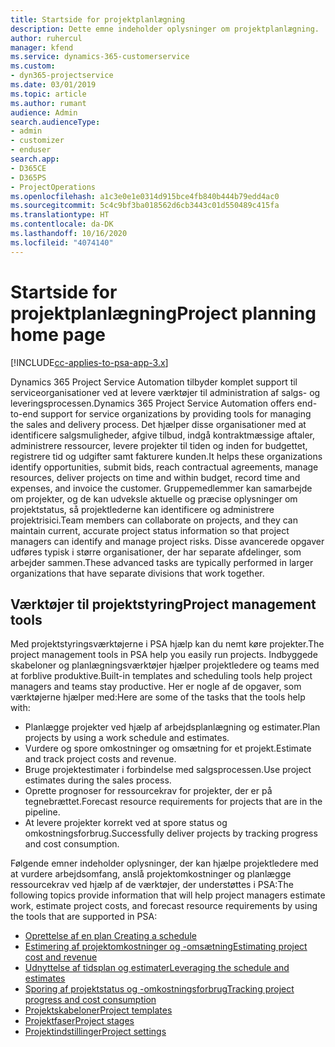 ```yaml
---
title: Startside for projektplanlægning
description: Dette emne indeholder oplysninger om projektplanlægning.
author: ruhercul
manager: kfend
ms.service: dynamics-365-customerservice
ms.custom:
- dyn365-projectservice
ms.date: 03/01/2019
ms.topic: article
ms.author: rumant
audience: Admin
search.audienceType:
- admin
- customizer
- enduser
search.app:
- D365CE
- D365PS
- ProjectOperations
ms.openlocfilehash: a1c3e0e1e0314d915bce4fb840b444b79edd4ac0
ms.sourcegitcommit: 5c4c9bf3ba018562d6cb3443c01d550489c415fa
ms.translationtype: HT
ms.contentlocale: da-DK
ms.lasthandoff: 10/16/2020
ms.locfileid: "4074140"
---
```

# <a name="project-planning-home-page"></a><span data-ttu-id="a1e41-103">Startside for projektplanlægning</span><span class="sxs-lookup"><span data-stu-id="a1e41-103">Project planning home page</span></span>

[!INCLUDE[cc-applies-to-psa-app-3.x](../includes/cc-applies-to-psa-app-3x.md)]

<span data-ttu-id="a1e41-104">Dynamics 365 Project Service Automation tilbyder komplet support til serviceorganisationer ved at levere værktøjer til administration af salgs- og leveringsprocessen.</span><span class="sxs-lookup"><span data-stu-id="a1e41-104">Dynamics 365 Project Service Automation offers end-to-end support for service organizations by providing tools for managing the sales and delivery process.</span></span> <span data-ttu-id="a1e41-105">Det hjælper disse organisationer med at identificere salgsmuligheder, afgive tilbud, indgå kontraktmæssige aftaler, administrere ressourcer, levere projekter til tiden og inden for budgettet, registrere tid og udgifter samt fakturere kunden.</span><span class="sxs-lookup"><span data-stu-id="a1e41-105">It helps these organizations identify opportunities, submit bids, reach contractual agreements, manage resources, deliver projects on time and within budget, record time and expenses, and invoice the customer.</span></span> <span data-ttu-id="a1e41-106">Gruppemedlemmer kan samarbejde om projekter, og de kan udveksle aktuelle og præcise oplysninger om projektstatus, så projektlederne kan identificere og administrere projektrisici.</span><span class="sxs-lookup"><span data-stu-id="a1e41-106">Team members can collaborate on projects, and they can maintain current, accurate project status information so that project managers can identify and manage project risks.</span></span> <span data-ttu-id="a1e41-107">Disse avancerede opgaver udføres typisk i større organisationer, der har separate afdelinger, som arbejder sammen.</span><span class="sxs-lookup"><span data-stu-id="a1e41-107">These advanced tasks are typically performed in larger organizations that have separate divisions that work together.</span></span>

## <a name="project-management-tools"></a><span data-ttu-id="a1e41-108">Værktøjer til projektstyring</span><span class="sxs-lookup"><span data-stu-id="a1e41-108">Project management tools</span></span>

<span data-ttu-id="a1e41-109">Med projektstyringsværktøjerne i PSA hjælp kan du nemt køre projekter.</span><span class="sxs-lookup"><span data-stu-id="a1e41-109">The project management tools in PSA help you easily run projects.</span></span> <span data-ttu-id="a1e41-110">Indbyggede skabeloner og planlægningsværktøjer hjælper projektledere og teams med at forblive produktive.</span><span class="sxs-lookup"><span data-stu-id="a1e41-110">Built-in templates and scheduling tools help project managers and teams stay productive.</span></span> <span data-ttu-id="a1e41-111">Her er nogle af de opgaver, som værktøjerne hjælper med:</span><span class="sxs-lookup"><span data-stu-id="a1e41-111">Here are some of the tasks that the tools help with:</span></span>

- <span data-ttu-id="a1e41-112">Planlægge projekter ved hjælp af arbejdsplanlægning og estimater.</span><span class="sxs-lookup"><span data-stu-id="a1e41-112">Plan projects by using a work schedule and estimates.</span></span>
- <span data-ttu-id="a1e41-113">Vurdere og spore omkostninger og omsætning for et projekt.</span><span class="sxs-lookup"><span data-stu-id="a1e41-113">Estimate and track project costs and revenue.</span></span>
- <span data-ttu-id="a1e41-114">Bruge projektestimater i forbindelse med salgsprocessen.</span><span class="sxs-lookup"><span data-stu-id="a1e41-114">Use project estimates during the sales process.</span></span>
- <span data-ttu-id="a1e41-115">Oprette prognoser for ressourcekrav for projekter, der er på tegnebrættet.</span><span class="sxs-lookup"><span data-stu-id="a1e41-115">Forecast resource requirements for projects that are in the pipeline.</span></span>
- <span data-ttu-id="a1e41-116">At levere projekter korrekt ved at spore status og omkostningsforbrug.</span><span class="sxs-lookup"><span data-stu-id="a1e41-116">Successfully deliver projects by tracking progress and cost consumption.</span></span>

<span data-ttu-id="a1e41-117">Følgende emner indeholder oplysninger, der kan hjælpe projektledere med at vurdere arbejdsomfang, anslå projektomkostninger og planlægge ressourcekrav ved hjælp af de værktøjer, der understøttes i PSA:</span><span class="sxs-lookup"><span data-stu-id="a1e41-117">The following topics provide information that will help project managers estimate work, estimate project costs, and forecast resource requirements by using the tools that are supported in PSA:</span></span>

- [<span data-ttu-id="a1e41-118">Oprettelse af en plan </span><span class="sxs-lookup"><span data-stu-id="a1e41-118">Creating a schedule</span></span>](project-creating.md)
- [<span data-ttu-id="a1e41-119">Estimering af projektomkostninger og -omsætning</span><span class="sxs-lookup"><span data-stu-id="a1e41-119">Estimating project cost and revenue</span></span>](project-estimating.md)
- [<span data-ttu-id="a1e41-120">Udnyttelse af tidsplan og estimater</span><span class="sxs-lookup"><span data-stu-id="a1e41-120">Leveraging the schedule and estimates</span></span>](project-leveraging.md)
- [<span data-ttu-id="a1e41-121">Sporing af projektstatus og -omkostningsforbrug</span><span class="sxs-lookup"><span data-stu-id="a1e41-121">Tracking project progress and cost consumption</span></span>](project-tracking.md)
- [<span data-ttu-id="a1e41-122">Projektskabeloner</span><span class="sxs-lookup"><span data-stu-id="a1e41-122">Project templates</span></span>](project-templates.md)
- [<span data-ttu-id="a1e41-123">Projektfaser</span><span class="sxs-lookup"><span data-stu-id="a1e41-123">Project stages</span></span>](project-stages.md)
- [<span data-ttu-id="a1e41-124">Projektindstillinger</span><span class="sxs-lookup"><span data-stu-id="a1e41-124">Project settings</span></span>](project-settings.md)
